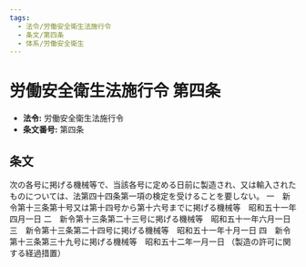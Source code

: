 ```yaml
---
tags:
  - 法令/労働安全衛生法施行令
  - 条文/第四条
  - 体系/労働安全衛生
---
```

# 労働安全衛生法施行令 第四条

- **法令:** 労働安全衛生法施行令
- **条文番号:** 第四条

## 条文
次の各号に掲げる機械等で、当該各号に定める日前に製造され、又は輸入されたものについては、法第四十四条第一項の検定を受けることを要しない。
一　新令第十三条第十号又は第十四号から第十六号までに掲げる機械等　昭和五十一年四月一日
二　新令第十三条第二十三号に掲げる機械等　昭和五十一年六月一日
三　新令第十三条第二十四号に掲げる機械等　昭和五十一年十月一日
四　新令第十三条第三十九号に掲げる機械等　昭和五十二年一月一日
（製造の許可に関する経過措置）

